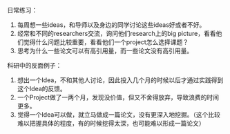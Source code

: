 日常练习：

1. 每周想一些ideas，和导师以及身边的同学讨论这些ideas好或者不好。
2. 经常和不同的researchers交流，询问他们research上的big picture，看看他们觉得什么问题比较重要，看看他们一个project怎么选择课题？
3. 思考为什么一些论文可以有高引用量，而一些论文没有高引用量。

科研中的反面例子：

1. 想出一个Idea，不和其他人讨论，因此投入几个月的时候以后才通过实践得到这个Idea的反馈。
2. 一个Project做了一两个月，发现没价值，但又不舍得放弃，导致浪费的时间更多。
3. 觉得一个Idea可以做，就立马做成一篇论文，没有更深入地挖掘。（这个比较难以把握具体的程度，有的时候挖得太深，也可能难以形成一篇论文）